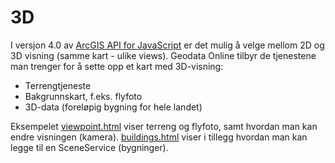 # 3D
I versjon 4.0 av [ArcGIS API for JavaScript](https://developers.arcgis.com/javascript/) er det mulig å velge mellom 2D og 3D visning (samme kart - ulike views). Geodata Online tilbyr de tjenestene man trenger for å sette opp et kart med 3D-visning:
- Terrengtjeneste
- Bakgrunnskart, f.eks. flyfoto
- 3D-data (foreløpig bygning for hele landet)

Eksempelet [viewpoint.html](viewpoint.html) viser terreng og flyfoto, samt hvordan man kan endre visningen (kamera). [buildings.html](buildings.html) viser i tillegg hvordan man kan legge til en SceneService (bygninger).
